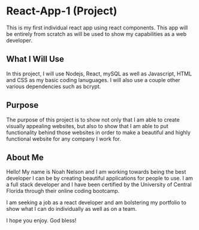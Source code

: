 # React-App-1 (Project)
This is my first individual react app using react components. This app will be entirely from scratch as will be used to show my capabilities as a web developer. 

## What I Will Use
In this project, I will use Nodejs, React, mySQL as well as Javascript, HTML and CSS as my basic coding lanuguages. I will also use a couple other various dependencies such as bcrypt.

## Purpose
The purpose of this project is to show not only that I am able to create visually appealing websites, but also to show that I am able to put functionality behind those websites in order to make a beautiful and highly functional website for any company I work for.

## About Me
Hello! My name is Noah Nelson and I am working towards being the best developer I can be by creating beautiful applications for people to use. I am a full stack developer and I have been certified by the University of Central Florida through their online coding bootcamp.

I am seeking a job as a react developer and am bolstering my portfolio to show what I can do individually as well as on a team.

I hope you enjoy. God bless!